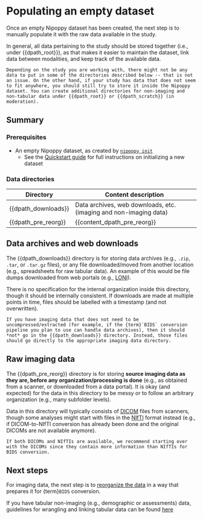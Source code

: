 # Populating an empty dataset

Once an empty Nipoppy dataset has been created, the next step is to manually populate it with the raw data available in the study.

In general, all data pertaining to the study should be stored together (i.e., under {{dpath_root}}), as that makes it easier to maintain the dataset, link data between modalities, and keep track of the available data.

```{note}
Depending on the study you are working with, there might not be any data to put in some of the directories described below -- that is not an issue. On the other hand, if your study has data that does not seem to fit anywhere, you should still try to store it inside the Nipoppy dataset. You can create additional directories for non-imaging and non-tabular data under {{dpath_root}} or {{dpath_scratch}} (in moderation).
```

## Summary

### Prerequisites

- An empty Nipoppy dataset, as created by [`nipoppy init`](../cli_reference/init.md)
    - See the [Quickstart guide](../quickstart.md) for full instructions on
    initializing a new dataset

### Data directories

| Directory | Content description |
|---|---|
| {{dpath_downloads}} | Data archives, web downloads, etc. (imaging and non-imaging data) |
| {{dpath_pre_reorg}} | {{content_dpath_pre_reorg}} |

## Data archives and web downloads

The {{dpath_downloads}} directory is for storing data archives (e.g., `.zip`, `.tar`, or `.tar.gz` files), or any file downloaded/moved from another location (e.g., spreadsheets for raw tabular data). An example of this would be file dumps downloaded from web portals (e.g., [LONI](https://ida.loni.usc.edu/login.jsp)).

There is no specification for the internal organization inside this directory, though it should be internally consistent. If downloads are made at multiple points in time, files should be labelled with a timestamp (and not overwritten).

```{attention}
If you have imaging data that does not need to be uncompressed/extracted (for example, if the {term}`BIDS` conversion pipeline you plan to use can handle data archives), then it should *not* go in the {{dpath_downloads}} directory. Instead, those files should go directly to the appropriate imaging data directory.
```

## Raw imaging data

The {{dpath_pre_reorg}} directory is for storing **source imaging data as they are, before any organization/processing is done** (e.g., as obtained from a scanner, or downloaded from a data portal). It is okay (and expected) for the data in this directory to be messy or to follow an arbitrary organization (e.g., many subfolder levels).

Data in this directory will typically consists of [DICOM](https://en.wikipedia.org/wiki/DICOM) files from scanners, though some analyses might start with files in the [NIfTI](https://en.wikipedia.org/wiki/Neuroimaging_Informatics_Technology_Initiative) format instead (e.g., if DICOM-to-NIfTI conversion has already been done and the original DICOMs are not available anymore).

```{attention}
If both DICOMs and NIfTIs are available, we recommend starting over with the DICOMs since they contain more information than NIfTIs for BIDS conversion.
```

## Next steps

For imaging data, the next step is to [reorganize the data](organizing_imaging.md) in a way that prepares it for {term}`BIDS` conversion.

If you have tabular non-imaging (e.g., demographic or assessments) data, guidelines for wrangling and linking tabular data can be found [here](organizing_tabular.md)
